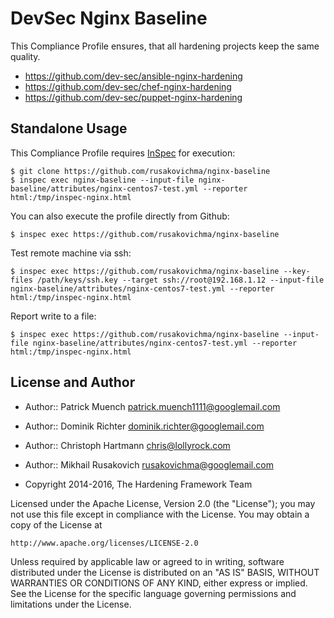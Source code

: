 DevSec Nginx Baseline
=====================

This Compliance Profile ensures, that all hardening projects keep the same quality.

- https://github.com/dev-sec/ansible-nginx-hardening
- https://github.com/dev-sec/chef-nginx-hardening
- https://github.com/dev-sec/puppet-nginx-hardening

## Standalone Usage

This Compliance Profile requires [InSpec](https://github.com/chef/inspec) for execution:

```
$ git clone https://github.com/rusakovichma/nginx-baseline
$ inspec exec nginx-baseline --input-file nginx-baseline/attributes/nginx-centos7-test.yml --reporter html:/tmp/inspec-nginx.html
```

You can also execute the profile directly from Github:

```
$ inspec exec https://github.com/rusakovichma/nginx-baseline
```

Test remote machine via ssh:

```
$ inspec exec https://github.com/rusakovichma/nginx-baseline --key-files /path/keys/ssh.key --target ssh://root@192.168.1.12 --input-file nginx-baseline/attributes/nginx-centos7-test.yml --reporter html:/tmp/inspec-nginx.html
```

Report write to a file:

```
$ inspec exec https://github.com/rusakovichma/nginx-baseline --input-file nginx-baseline/attributes/nginx-centos7-test.yml --reporter html:/tmp/inspec-nginx.html
```

## License and Author

* Author:: Patrick Muench <patrick.muench1111@googlemail.com>
* Author:: Dominik Richter <dominik.richter@googlemail.com>
* Author:: Christoph Hartmann <chris@lollyrock.com>
* Author:: Mikhail Rusakovich <rusakovichma@googlemail.com>

* Copyright 2014-2016, The Hardening Framework Team

Licensed under the Apache License, Version 2.0 (the "License");
you may not use this file except in compliance with the License.
You may obtain a copy of the License at

    http://www.apache.org/licenses/LICENSE-2.0

Unless required by applicable law or agreed to in writing, software
distributed under the License is distributed on an "AS IS" BASIS,
WITHOUT WARRANTIES OR CONDITIONS OF ANY KIND, either express or implied.
See the License for the specific language governing permissions and
limitations under the License.
